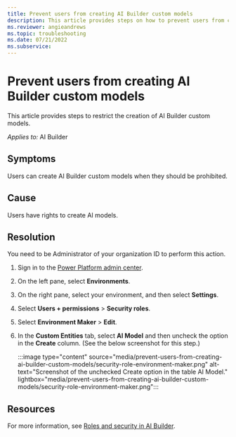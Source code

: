 ```yaml
---
title: Prevent users from creating AI Builder custom models
description: This article provides steps on how to prevent users from creating AI Builder custom models.
ms.reviewer: angieandrews
ms.topic: troubleshooting
ms.date: 07/21/2022
ms.subservice: 
---
```


# Prevent users from creating AI Builder custom models

This article provides steps to restrict the creation of AI Builder custom models.

_Applies to:_ AI Builder

## Symptoms

Users can create AI Builder custom models when they should be prohibited.

## Cause

Users have rights to create AI models.

## Resolution

You need to be Administrator of your organization ID to perform this action.

1. Sign in to the [Power Platform admin center](https://admin.powerplatform.microsoft.com/environments).
1. On the left pane, select **Environments**.
1. On the right pane, select your environment, and then select **Settings**.
1. Select **Users + permissions** > **Security roles**.
1. Select **Environment Maker** > **Edit**.
1. In the **Custom Entities** tab, select **AI Model** and then uncheck the option in the **Create** column. (See the below screenshot for this step.)

    :::image type="content" source="media/prevent-users-from-creating-ai-builder-custom-models/security-role-environment-maker.png" alt-text="Screenshot of the unchecked Create option in the table AI Model." lightbox="media/prevent-users-from-creating-ai-builder-custom-models/security-role-environment-maker.png":::

## Resources

For more information, see [Roles and security in AI Builder](/ai-builder/security).
